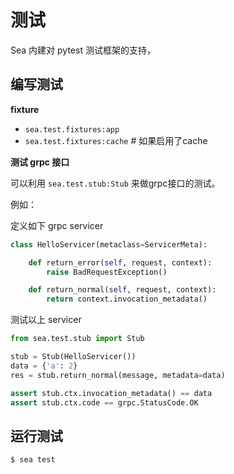 # 测试

Sea 内建对 pytest 测试框架的支持，

## 编写测试

**fixture**

- `sea.test.fixtures:app`
- `sea.test.fixtures:cache` # 如果启用了cache

**测试 grpc 接口**

可以利用 `sea.test.stub:Stub` 来做grpc接口的测试。

例如：

定义如下 grpc servicer

```python
class HelloServicer(metaclass=ServicerMeta):

    def return_error(self, request, context):
        raise BadRequestException()

    def return_normal(self, request, context):
        return context.invocation_metadata()
```

测试以上 servicer

```python
from sea.test.stub import Stub

stub = Stub(HelloServicer())
data = {'a': 2}
res = stub.return_normal(message, metadata=data)

assert stub.ctx.invocation_metadata() == data
assert stub.ctx.code == grpc.StatusCode.OK
```

## 运行测试

```
$ sea test
```
